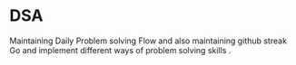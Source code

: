 # DSA
Maintaining Daily Problem solving Flow and also maintaining github streak 
Go and implement different ways of problem solving skills
.

